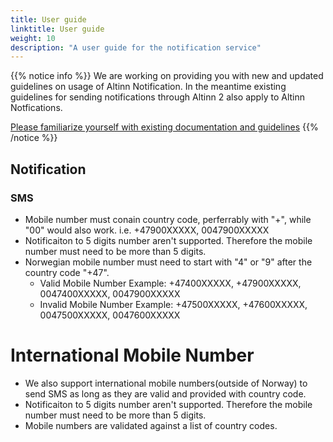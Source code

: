 ```yaml
---
title: User guide
linktitle: User guide
weight: 10
description: "A user guide for the notification service"
---
```


{{% notice info %}}
We are working on providing you with new and updated guidelines on usage of Altinn Notification. 
In the meantime existing guidelines for sending notifications through Altinn 2 also apply to Altinn Notfications. 


[Please familiarize yourself with existing documentation and guidelines](https://altinn.github.io/docs/utviklingsguider/varsling/)
{{% /notice %}}

## Notification
### SMS
- Mobile number must conain country code, perferrably with "+", while "00" would also work. i.e. +47900XXXXX, 0047900XXXXX
- Notificaiton to 5 digits number aren't supported. Therefore the mobile number must need to be more than 5 digits.
- Norwegian mobile number must need to start with "4" or "9" after the country code "+47".
  - Valid Mobile Number Example: +47400XXXXX, +47900XXXXX, 0047400XXXXX, 0047900XXXXX
  - Invalid Mobile Number Example: +47500XXXXX, +47600XXXXX, 0047500XXXXX, 0047600XXXXX

# International Mobile Number
- We also support international mobile numbers(outside of Norway) to send SMS as long as they are valid and provided with country code.
- Notificaiton to 5 digits number aren't supported. Therefore the mobile number must need to be more than 5 digits.
- Mobile numbers are validated against a list of country codes.

<!---
{{% notice info %}}
TODO: say something about "varsel" vs "melding" or "beskjed". Kan brukes til begge deler. 
What is important to think about ? 
{{% /notice %}}
 
### Communication with private persons
[Kontakt- og reservasjonsregisteret](https://eid.difi.no/nb/kontakt-og-reservasjonsregisteret) 
(the common contact register) is used to retrieve contact information when an organisation sends a notification 
through Altinn to a private person without providing the contact details to use. 

In using this register both Altinn, and the sender of the notification,
must adhere to [eForvaltningsforskriften §29](https://lovdata.no/forskrift/2004-06-25-988/§29). 

We have summarized some of the information here, but encourage you to familiarize yourself with 
[Digitaliseringsdirektoratet's guidelines for using the register](https://samarbeid.digdir.no/kontaktregisteret/retningslinjer-bruk-av-kontakt-og-reservasjonsregisteret/143). 


Altinn Notifications should be used to support the execution of your organisations public authority. Meaning the use 
should be linked to your organisation's _social mission_ and not for
commercial purposes, marketing, or any other use that can be considered as private law.

Altinn Notifications should be used when the message communicated in the notification contains 
information that is important for the subject to receive and/or is important for the sending organisation 
that the recipient receives.

### Communication with persons as an entity of an organisation 

### What should a notification include
Varselet bør inneholde:
- beskrivelse av oppgaven,
- konkret hva den gjelder,
- hvem som er ansvarlig/kan løse oppgaven
- informer gjerne også om frist for oppgaven
-->
